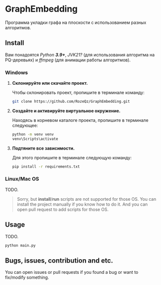 # GraphEmbedding

Программа укладки графа на плоскости с использованием разных алгоритмов.

## Install

Вам понадоятся *Python **3.9+***, *JVK21?* (для использования алгоритма на PQ-деревьях) и *ffmpeg* (для анимации работы алгоритмов).

### Windows

1. **Склонируйте или скачайте проект.**

   Чтобы склонировать проект, пропишите в терминале команду:

   ```bash
   git clone https://github.com/RozeQz/GraphEmbedding.git
   ```

2. **Создайте и активируйте виртуальное окружение.**

   Находясь в корневом каталоге проекта, пропишите в терминале следующее:

   ```bash
   python -m venv venv
   venv\Scripts\activate
   ```

3. **Подтяните все зависимости.**

   Для этого пропишите в терминале следующую команду:

   ```bash
   pip install -r requirements.txt
   ```

### Linux/Mac OS

TODO.

> Sorry, but **install**/**run** scripts are not supported for those OS.
> You can install the project manually if you know how to do it.
> And you can open pull request to add scripts for those OS.

## Usage

TODO.

```bash
python main.py
```

## Bugs, issues, contribution and etc.

You can open issues or pull requests if you found a bug or want to fix/modify something.
